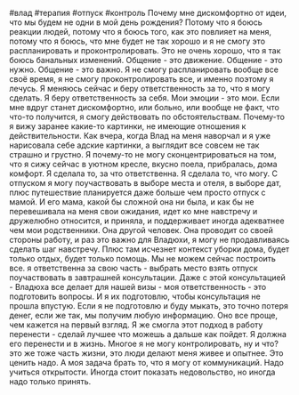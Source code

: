 
#влад #терапия #отпуск
#контроль
Почему мне дискомфортно от идеи, что мы будем не одни в мой день рождения? Потому что я боюсь реакции людей, потому что я боюсь того, как это повлияет на меня,    потому что я боюсь, что мне будет не так хорошо и я не смогу это распланировать и проконтролировать. Это не очень хорошо, что я так боюсь банальных изменений.
Общение - это движение. Общение - это нужно. Общение - это важно.
Я не смогу распланировать вообще все своё время, я не смогу проконтролировать все, и именно поэтому я лечусь. Я меняюсь сейчас и беру ответственность за то, что я могу сделать. Я беру ответственность за себя.  Мои эмоции - это мои. Если мне вдруг станет дискомфортно, или больно, или вообще не факт, что что-то получится,  я смогу действовать по обстоятельствам. Почему-то я вижу заранее какие-то картинки, не имеющие отношения к действительности. 
Как вчера, когда Влад на меня наворчал и я уже нарисовала себе адские картинки, а выглядит все совсем не так страшно и грустно. Я почему-то не могу сконцентрироваться на том, что я сижу сейчас в уютном кресле, вкусно поела, прибралась, дома комфорт. Я сделала то, за что ответственна. Я сделала то, что могу.
С отпуском я могу поучаствовать в выборе места и отеля, в выборе дат, плюс путешествие планируется даже больше чем просто отпуск с мамой. И его мама, какой бы сложной она ни была, и как бы не перевешивала на меня свои ожидания, идет ко мне навстречу и дружелюбно относится, и приняла, и поддерживает иногда адекватнее чем мои родственники. Она другой человек. Она проводит со своей стороны работу, и раз это важно для Владюхи, я могу не продавливаясь сделать шаг навстречу. Плюс там исчезнет контекст уборки дома, будет только отдых, будет только помощь. 
Мы не можем сейчас построить все. я ответственна за свою часть - выбрать место взять отпуск поучаствовать в завтрашней консультации. Даже с этой консультацией - Владюха все делает для нашей визы - моя ответственность - это подготовить вопросы.  И я их подготовлю, чтобы консультация не прошла впустую. Если я не подготовлю и буду мыкать, это точно потеря денег, если же так, мы получим любую информацию. 
Оно все проще, чем кажется на первый взгляд. Я же смогла этот подход в работу перенести - сделай лучшее что можешь а дальше как пойдет. Я должна его перенести и в жизнь. Многое я не могу контролировать, ну и что? это же тоже часть жизни, это люди делают меня живее и опытнее. Это ценить надо. А моя задача брать то, что я могу от коммуникаций. Надо учиться открытости. 
Иногда стоит показать недовольство, но иногда надо только принять.   

